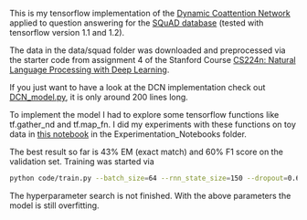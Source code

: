 This is my tensorflow implementation of the [Dynamic Coattention Network](https://arxiv.org/abs/1611.01604) applied to question answering for the [SQuAD database](https://rajpurkar.github.io/SQuAD-explorer/) (tested with tensorflow version 1.1 and 1.2).
 
The data in the data/squad folder was downloaded and preprocessed via the starter code from assignment 4 of the Stanford Course [CS224n: Natural Language Processing with Deep Learning](http://web.stanford.edu/class/cs224n/).

If you just want to have a look at the DCN implementation check out [DCN\_model.py](code/DCN_model.py), it is only around 200 lines long.

To implement the model I had to explore some tensorflow functions like tf.gather\_nd and tf.map\_fn. I did my experiments with these functions on toy data in [this notebook](Experimentation_Notebooks/toy_data_examples_for_tile_map_fn_gather_nd_etc.ipynb) in the Experimentation\_Notebooks folder.

The best result so far is 43% EM (exact match) and 60% F1 score on the validation set. Training was started via
```bash
python code/train.py --batch_size=64 --rnn_state_size=150 --dropout=0.6
```
The hyperparameter search is not finished. With the above parameters the model is still overfitting.
